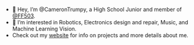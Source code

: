 - 👋 Hey, I’m @CameronTrumpy, a High School Junior and member of [@FF503](https://github.com/FF503).
- 👀 I’m interested in Robotics, Electronics design and repair, Music, and Machine Learning Vision.
- Check out my [website](https://camerontrumpy.github.io/) for info on projects and more details about me.

<!---
CameronTrumpy/CameronTrumpy is a ✨ special ✨ repository because its `README.md` (this file) appears on your GitHub profile.
You can click the Preview link to take a look at your changes.
--->
